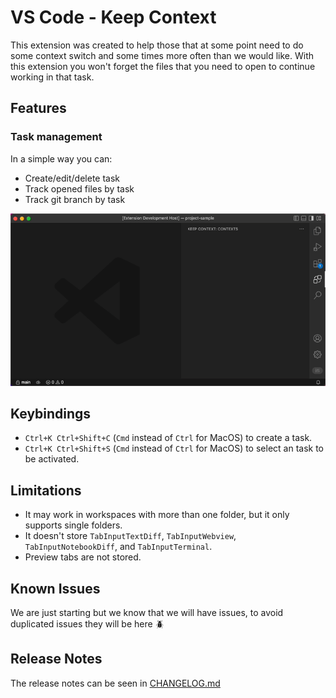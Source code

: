 # VS Code - Keep Context

This extension was created to help those that at some point need to do some context switch and some times more often than we would like.
With this extension you won't forget the files that you need to open to continue working in that task.

## Features

### Task management

In a simple way you can:

- Create/edit/delete task
- Track opened files by task
- Track git branch by task

![Task management](images/docs/app-screen-record.gif)

## Keybindings

- `Ctrl+K Ctrl+Shift+C` (`Cmd` instead of `Ctrl` for MacOS) to create a task.
- `Ctrl+K Ctrl+Shift+S` (`Cmd` instead of `Ctrl` for MacOS) to select an task to be activated.

## Limitations

- It may work in workspaces with more than one folder, but it only supports single folders.
- It doesn't store `TabInputTextDiff`, `TabInputWebview`, `TabInputNotebookDiff`, and `TabInputTerminal`.
- Preview tabs are not stored.

## Known Issues

We are just starting but we know that we will have issues, to avoid duplicated issues they will be here :beetle:

## Release Notes

The release notes can be seen in [CHANGELOG.md](CHANGELOG.md)
